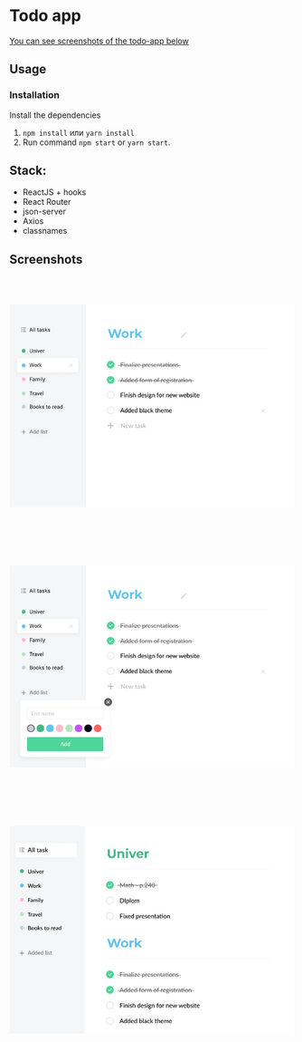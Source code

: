 # Todo app

[You can see screenshots of the todo-app below](#screenshots)

## Usage

### Installation

Install the dependencies

1. `npm install` или `yarn install`
2. Run command `npm start` or `yarn start`.

## Stack:

- ReactJS + hooks
- React Router
- json-server
- Axios
- classnames

## <a name="screenshots">Screenshots</a>

<div align="center" >
  <img style="margin:50px 0;" src="screenshots/1.jpg" />
 
  <img style="margin:50px 0;" src="screenshots/2.jpg" />
  
  <img style="margin:50px 0;" src="screenshots/3.jpg" />
</div>
